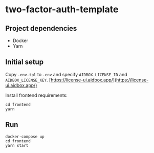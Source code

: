 # two-factor-auth-template

## Project dependencies

- Docker
- Yarn

## Initial setup

Copy `.env.tpl` to `.env` and specify `AIDBOX_LICENSE_ID` and `AIDBOX_LICENSE_KEY`.
[https://license-ui.aidbox.app/](https://license-ui.aidbox.app/)

Install frontend requirements:
```
cd frontend
yarn
```

## Run

```
docker-compose up
cd frontend
yarn start
```
